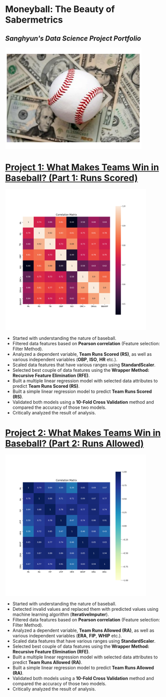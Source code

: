 # Moneyball: The Beauty of Sabermetrics
## *Sanghyun's Data Science Project Portfolio* ##

![](images/Moneyball.png)

# [Project 1: What Makes Teams Win in Baseball? (Part 1: Runs Scored)](https://github.com/shk204105/MLB_Team_RunsScored_Prediction)
<p float="left">
  <img src="images/CorrMatrix_rs.png" width="450" height="450">
</p>

- Started with understanding the nature of baseball.
- Filtered data features based on **Pearson correlation** (Feature selection: Filter Method).
- Analyzed a dependent variable, **Team Runs Scored (RS)**, as well as various independent variables (**OBP**, **ISO**, **HR** etc.).
- Scaled data features that have various ranges using **StandardScaler**.
- Selected best couple of data features using the **Wrapper Method: Recursive Feature Elimination (RFE)**.
- Built a multiple linear regression model with selected data attributes to predict **Team Runs Scored (RS)**.
- Built a simple linear regression model to predict **Team Runs Scored (RS)**.
- Validated both models using a **10-Fold Cross Validation** method and compared the accuracy of those two models.
- Critically analyzed the result of analysis.

# [Project 2: What Makes Teams Win in Baseball? (Part 2: Runs Allowed)](https://github.com/shk204105/MLB_Team_RunsAllowed_Prediction)
<p float="left">
  <img src="images/corrMatrix_ra.png" width="450" height="450">
</p>

- Started with understanding the nature of baseball.
- Detected invalid values and replaced them with predicted values using machine learning algorithm (**IterativeImputer**).
- Filtered data features based on **Pearson correlation** (Feature selection: Filter Method).
- Analyzed a dependent variable, **Team Runs Allowed (RA)**, as well as various independent variables (**ERA**, **FIP**, **WHIP** etc.).
- Scaled data features that have various ranges using **StandardScaler**.
- Selected best couple of data features using the **Wrapper Method: Recursive Feature Elimination (RFE)**.
- Built a multiple linear regression model with selected data attributes to predict **Team Runs Allowed (RA)**.
- Built a simple linear regression model to predict **Team Runs Allowed (RA)**.
- Validated both models using a **10-Fold Cross Validation** method and compared the accuracy of those two models.
- Critically analyzed the result of analysis.
